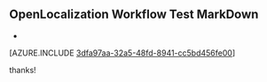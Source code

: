 ## OpenLocalization Workflow Test MarkDown
* 

[AZURE.INCLUDE [3dfa97aa-32a5-48fd-8941-cc5bd456fe00](calleeMd1.md)]

 
thanks!